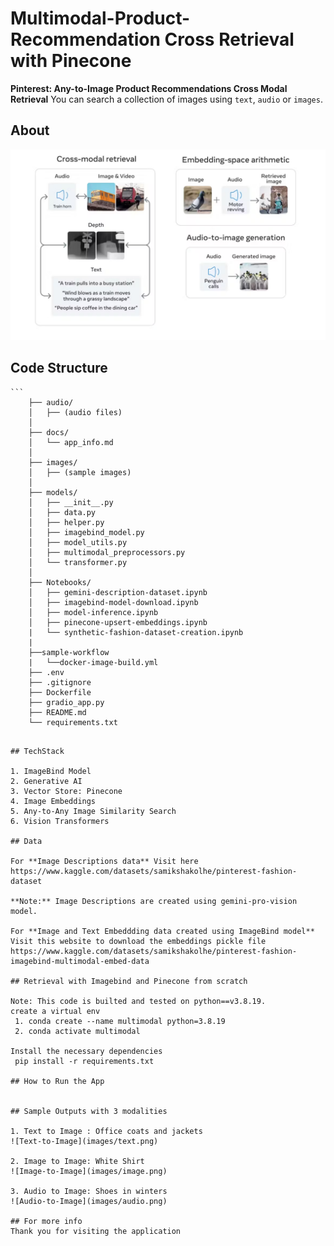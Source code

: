 # Multimodal-Product-Recommendation Cross Retrieval with Pinecone

**Pinterest: Any-to-Image Product Recommendations Cross Modal Retrieval**
You can search a collection of images using `text`, `audio` or `images`.

## About

![ImageBind-Architecture](images/image_bing_architecture.png)

## Code Structure

    ```
        ├── audio/
        │   ├── (audio files)
        │
        ├── docs/
        │   └── app_info.md
        │
        ├── images/
        │   ├── (sample images)
        │
        ├── models/
        │   ├── __init__.py
        │   ├── data.py
        │   ├── helper.py
        │   ├── imagebind_model.py
        │   ├── model_utils.py
        │   ├── multimodal_preprocessors.py
        │   └── transformer.py
        │
        ├── Notebooks/
        │   ├── gemini-description-dataset.ipynb
        │   ├── imagebind-model-download.ipynb
        │   ├── model-inference.ipynb
        │   ├── pinecone-upsert-embeddings.ipynb
        |   └── synthetic-fashion-dataset-creation.ipynb
        |
        ├──sample-workflow
        |   └──docker-image-build.yml
        ├── .env
        ├── .gitignore
        ├── Dockerfile 
        ├── gradio_app.py
        ├── README.md
        └── requirements.txt
```

## TechStack

1. ImageBind Model
2. Generative AI
3. Vector Store: Pinecone
4. Image Embeddings
5. Any-to-Any Image Similarity Search
6. Vision Transformers

## Data

For **Image Descriptions data** Visit here https://www.kaggle.com/datasets/samikshakolhe/pinterest-fashion-dataset 

**Note:** Image Descriptions are created using gemini-pro-vision model.

For **Image and Text Embeddding data created using ImageBind model** Visit this website to download the embeddings pickle file https://www.kaggle.com/datasets/samikshakolhe/pinterest-fashion-imagebind-multimodal-embed-data

## Retrieval with Imagebind and Pinecone from scratch

Note: This code is builted and tested on python==v3.8.19.
create a virtual env 
 1. conda create --name multimodal python=3.8.19
 2. conda activate multimodal

Install the necessary dependencies
 pip install -r requirements.txt

## How to Run the App


## Sample Outputs with 3 modalities

1. Text to Image : Office coats and jackets
![Text-to-Image](images/text.png)

2. Image to Image: White Shirt
![Image-to-Image](images/image.png)

3. Audio to Image: Shoes in winters
![Audio-to-Image](images/audio.png)

## For more info
Thank you for visiting the application